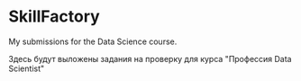 # SkillFactory
My submissions for the Data Science course.  

Здесь будут выложены задания на проверку для курса "Профессия Data Scientist"
